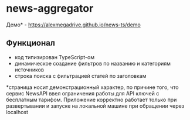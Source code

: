 # news-aggregator

Демо* - https://alexmegadrive.github.io/news-ts/demo

## Функционал
- код типизирован TypeScript-ом
- динамическое создание фильтров по названию и категориям источников
- строка поиска с фильтрацией статей по заголовкам

*страница носит демонстрационный характер, по причине того, что сервис NewsAPI ввел ограничения работы для API ключей с бесплатным тарифом. Приложение корректно работает только при развертывании и запуске на локальной машине при обращении через localhost
